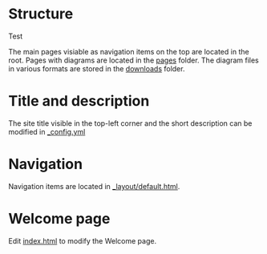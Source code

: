# Structure

Test  

The main pages visiable as navigation items on the top are located in the root.
Pages with diagrams are located in the [pages](/pages) folder.
The diagram files in various formats are stored in the [downloads](/downloads) folder.

# Title and description

The site title visible in the top-left corner and the short description can be modified in [_config.yml](_config.yml)

# Navigation

Navigation items are located in [_layout/default.html](_layouts/default.html).

# Welcome page

Edit [index.html](index.html) to modify the Welcome page.




